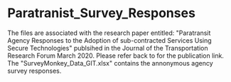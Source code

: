 # Paratranist_Survey_Responses

The files are associated with the research paper entitled: "Paratransit Agency Responses to the Adoption of sub-contracted Services Using Secure Technologies" publsihed in the Journal of the Transportation Research Forum March 2020. Please refer back to for the publication link. 
The "SurveyMonkey_Data_GIT.xlsx" contains the annonymous agency survey responses. 
